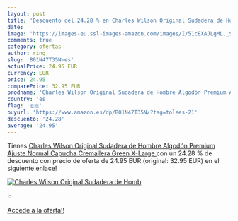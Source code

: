 ```yaml
---
layout: post
title: 'Descuento del 24.28 % en Charles Wilson Original Sudadera de Homb'
date: 
image: 'https://images-eu.ssl-images-amazon.com/images/I/51cEXAJLgML._SL200_.jpg'
comments: true
category: ofertas
author: ring
slug: 'B01N47T35N-es'
actualPrice: 24.95 EUR
currency: EUR
price: 24.95
comparePrice: 32.95 EUR
prodname: 'Charles Wilson Original Sudadera de Hombre Algodón Premium Ajuste Normal Capucha Cremallera  Green  X-Large '
country: 'es'
flag: '🇪🇸'
buyurl: 'https://www.amazon.es/dp/B01N47T35N/?tag=tolees-21'
descuento: '24.28'
average: '24.95'
---
```


Tienes [Charles Wilson Original Sudadera de Hombre Algodón Premium Ajuste Normal Capucha Cremallera  Green  X-Large ](https://www.amazon.es/dp/B01N47T35N/?tag=tolees-21) con un 24.28 % de descuento con precio de oferta de 24.95 EUR (original: 32.95 EUR) en el siguiente enlace!

[![Charles Wilson Original Sudadera de Homb](https://images-eu.ssl-images-amazon.com/images/I/51cEXAJLgML._SL200_.jpg)](https://www.amazon.es/dp/B01N47T35N/?tag=tolees-21)

ℹ️:


[Accede a la oferta!!](https://www.amazon.es/dp/B01N47T35N/?tag=tolees-21)
